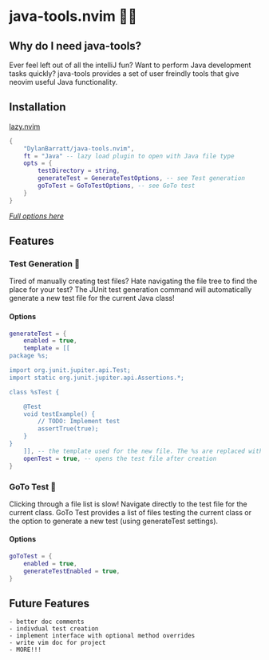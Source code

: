 # java-tools.nvim 🧙🫘
## Why do I need java-tools?
Ever feel left out of all the intelliJ fun? Want to perform Java development tasks quickly?
java-tools provides a set of user freindly tools that give neovim useful Java functionality.

## Installation
[lazy.nvim](https://github.com/folke/lazy.nvim)
```lua
{
    "DylanBarratt/java-tools.nvim",
    ft = "Java" -- lazy load plugin to open with Java file type
    opts = {
        testDirectory = string,
        generateTest = GenerateTestOptions, -- see Test generation
        goToTest = GoToTestOptions, -- see GoTo test
    }
}
```
*[Full options here](lua/java-tools/options.lua)*

## Features
### Test Generation 🧪
Tired of manually creating test files? Hate navigating the file tree to find the place for your test? The JUnit test generation command will automatically generate a new test file for the current Java class!

#### Options
```lua
generateTest = {
    enabled = true,
    template = [[
package %s;

import org.junit.jupiter.api.Test;
import static org.junit.jupiter.api.Assertions.*;

class %sTest {

    @Test
    void testExample() {
        // TODO: Implement test
        assertTrue(true);
    }
}
    ]], -- the template used for the new file. The %s are replaced with the package and class name.
    openTest = true, -- opens the test file after creation
}
```

### GoTo Test 🎯
Clicking through a file list is slow! Navigate directly to the test file for the current class. GoTo Test provides a list of files testing the current class or the option to generate a new test (using generateTest settings).

#### Options
```lua
goToTest = {
    enabled = true,
    generateTestEnabled = true,
}
```

## Future Features
    - better doc comments
    - indivdual test creation
    - implement interface with optional method overrides
    - write vim doc for project
    - MORE!!!
